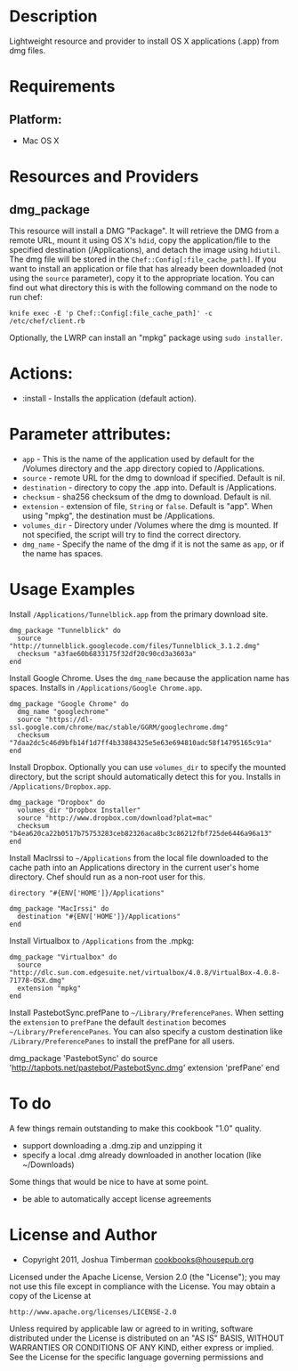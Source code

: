 Description
===========

Lightweight resource and provider to install OS X applications (.app) from dmg files.

Requirements
============

## Platform:

* Mac OS X

Resources and Providers
=======================

dmg\_package
------------

This resource will install a DMG "Package". It will retrieve the DMG from a remote URL, mount it using OS X's `hdid`, copy the application/file to the specified destination (/Applications), and detach the image using `hdiutil`. The dmg file will be stored in the `Chef::Config[:file_cache_path]`. If you want to install an application or file that has already been downloaded (not using the `source` parameter), copy it to the appropriate location. You can find out what directory this is with the following command on the node to run chef:

    knife exec -E 'p Chef::Config[:file_cache_path]' -c /etc/chef/client.rb

Optionally, the LWRP can install an "mpkg" package using `sudo installer`.

# Actions:

* :install - Installs the application (default action).

# Parameter attributes:

* `app` - This is the name of the application used by default for the /Volumes directory and the .app directory copied to /Applications.
* `source` - remote URL for the dmg to download if specified. Default is nil.
* `destination` - directory to copy the .app into. Default is /Applications.
* `checksum` - sha256 checksum of the dmg to download. Default is nil.
* `extension` - extension of file, `String` or `false`. Default is "app". When using "mpkg", the destination must be /Applications.
* `volumes_dir` - Directory under /Volumes where the dmg is mounted. If not specified, the script will try to find the correct directory.
* `dmg_name` - Specify the name of the dmg if it is not the same as `app`, or if the name has spaces.

Usage Examples
==============

Install `/Applications/Tunnelblick.app` from the primary download site.

    dmg_package "Tunnelblick" do
      source "http://tunnelblick.googlecode.com/files/Tunnelblick_3.1.2.dmg"
      checksum "a3fae60b6833175f32df20c90cd3a3603a"
    end

Install Google Chrome. Uses the `dmg_name` because the application name has spaces. Installs in `/Applications/Google Chrome.app`.

    dmg_package "Google Chrome" do
      dmg_name "googlechrome"
      source "https://dl-ssl.google.com/chrome/mac/stable/GGRM/googlechrome.dmg"
      checksum "7daa2dc5c46d9bfb14f1d7ff4b33884325e5e63e694810adc58f14795165c91a"
    end

Install Dropbox. Optionally you can use `volumes_dir` to specify the mounted directory, but the script should automatically detect this for you. Installs in `/Applications/Dropbox.app`.

    dmg_package "Dropbox" do
      volumes_dir "Dropbox Installer"
      source "http://www.dropbox.com/download?plat=mac"
      checksum "b4ea620ca22b0517b75753283ceb82326aca8bc3c86212fbf725de6446a96a13"
    end

Install MacIrssi to `~/Applications` from the local file downloaded to the cache path into an Applications directory in the current user's home directory. Chef should run as a non-root user for this.

    directory "#{ENV['HOME']}/Applications"

    dmg_package "MacIrssi" do
      destination "#{ENV['HOME']}/Applications"
    end

Install Virtualbox to `/Applications` from the .mpkg:

    dmg_package "Virtualbox" do
      source "http://dlc.sun.com.edgesuite.net/virtualbox/4.0.8/VirtualBox-4.0.8-71778-OSX.dmg"
      extension "mpkg"
    end

Install PastebotSync.prefPane to `~/Library/PreferencePanes`. When setting the `extension` to `prefPane` the default `destination` becomes `~/Library/PreferencePanes`. You can also specify a custom destination like `/Library/PreferencePanes` to install the prefPane for all users.

  dmg_package 'PastebotSync' do
    source 'http://tapbots.net/pastebot/PastebotSync.dmg'
    extension 'prefPane'
  end


To do
=====

A few things remain outstanding to make this cookbook "1.0" quality.

* support downloading a .dmg.zip and unzipping it
* specify a local .dmg already downloaded in another location (like ~/Downloads)

Some things that would be nice to have at some point.

* be able to automatically accept license agreements

License and Author
==================

* Copyright 2011, Joshua Timberman <cookbooks@housepub.org>

Licensed under the Apache License, Version 2.0 (the "License");
you may not use this file except in compliance with the License.
You may obtain a copy of the License at

    http://www.apache.org/licenses/LICENSE-2.0

Unless required by applicable law or agreed to in writing, software
distributed under the License is distributed on an "AS IS" BASIS,
WITHOUT WARRANTIES OR CONDITIONS OF ANY KIND, either express or implied.
See the License for the specific language governing permissions and
